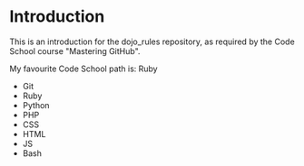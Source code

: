 # Introduction

This is an introduction for the dojo_rules repository, as required by the Code School course "Mastering GitHub".

My favourite Code School path is: Ruby

* Git
* Ruby
* Python
* PHP
* CSS
* HTML
* JS
* Bash
